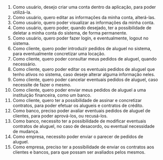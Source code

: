 1. Como usuário, desejo criar uma conta dentro da aplicação, para poder utilizá-la.
2. Como usuário, quero editar as informações da minha conta, alterá-las.
3. Como usuário, quero poder visualizar as informações da minha conta.
4. Como usuário, quero poder, quando desejado, ter a possibilidade de deletar a minha conta do sistema, de forma permanente.
5. Como usuário, quero poder fazer login, e eventualmente, logout no sistema.
6. Como cliente, quero poder introduzir pedidos de aluguel no sistema, para eventualmente concretizar uma locação.
7. Como cliente, quero poder consultar meus pedidos de aluguel, quando necessário.
8. Como cliente, quero poder editar os eventuais pedidos de aluguel que tenho ativos no sistema, caso deseje alterar alguma informação neles.
9. Como cliente, quero poder cancelar eventuais pedidos de aluguel, caso necessite de fazer o mesmo.
10. Como cliente, quero poder enviar meus pedidos de aluguel a uma instituição financeira, como um banco.
11. Como cliente, quero ter a possibilidade de assinar e concretizar contratos, para poder efetuar os alugueis e contratos de crédito.
12. Como banco, preciso poder avaliar eventuais pedidos de aluguel de clientes, para poder aprová-los, ou recusá-los.
13. Como banco, necessito ter a possibilidade de modificar eventuais contratos de aluguel, no caso de desacordo, ou eventual necessidade de mudança.
14. Como empresa, necessito poder enviar o parecer de pedidos de aluguel.
15. Como empresa, preciso ter a possibilidade de enviar os contratos aos clientes e bancos, para que possam ser avaliados pelos mesmos.
